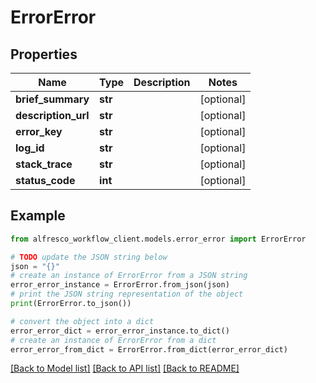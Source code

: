# ErrorError


## Properties

Name | Type | Description | Notes
------------ | ------------- | ------------- | -------------
**brief_summary** | **str** |  | [optional] 
**description_url** | **str** |  | [optional] 
**error_key** | **str** |  | [optional] 
**log_id** | **str** |  | [optional] 
**stack_trace** | **str** |  | [optional] 
**status_code** | **int** |  | [optional] 

## Example

```python
from alfresco_workflow_client.models.error_error import ErrorError

# TODO update the JSON string below
json = "{}"
# create an instance of ErrorError from a JSON string
error_error_instance = ErrorError.from_json(json)
# print the JSON string representation of the object
print(ErrorError.to_json())

# convert the object into a dict
error_error_dict = error_error_instance.to_dict()
# create an instance of ErrorError from a dict
error_error_from_dict = ErrorError.from_dict(error_error_dict)
```
[[Back to Model list]](../README.md#documentation-for-models) [[Back to API list]](../README.md#documentation-for-api-endpoints) [[Back to README]](../README.md)


